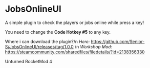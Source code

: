 # JobsOnlineUI
A simple plugin to check the players or jobs online while press a key!

You need to change the **Code Hotkey #5** to any key.

Where i can download the plugin?/n
*Here:* https://github.com/Senior-S/JobsOnlineUI/releases/tag/1.0.0 /n
*Workshop Mod:* https://steamcommunity.com/sharedfiles/filedetails/?id=2138356330
 
Unturned RocketMod 4

